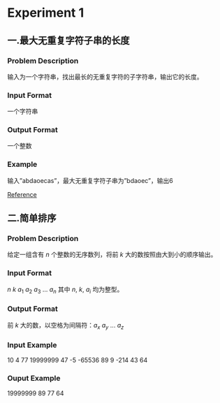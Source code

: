 # Experiment 1
## 一.最大无重复字符子串的长度
### Problem Description
输入为一个字符串，找出最长的无重复字符的子字符串，输出它的长度。
### Input Format
一个字符串
### Output Format
一个整数
### Example
输入”abdaoecas”，最大无重复字符子串为”bdaoec”，输出6

[Reference](https://leetcode.com/problems/longest-substring-without-repeating-characters/description/)

## 二.简单排序
### Problem Description
给定一组含有 $n$ 个整数的无序数列，将前 $k$ 大的数按照由大到小的顺序输出。
### Input Format
$n\ k\ a_{1}\ a_{2}\ a_{3}\ ...\ a_{n}$ 
其中 $n,\ k,\ a_{i}$ 均为整型。
### Output Format
前 $k$ 大的数，以空格为间隔符：$a_{x}\ a_{y}\ ...\ a_{z}$
### Input Example
10 4 77 19999999 47 -5 -65536 89 9 -214 43 64
### Ouput Example
19999999 89 77 64